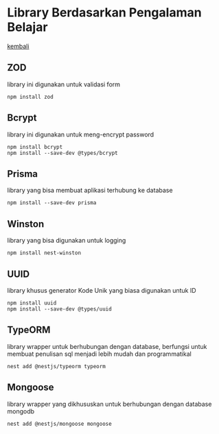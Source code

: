 # Library Berdasarkan Pengalaman Belajar

[kembali](roadmap.md)

## ZOD

library ini digunakan untuk validasi form

```
npm install zod
```

## Bcrypt

library ini digunakan untuk meng-encrypt password

```
npm install bcrypt
npm install --save-dev @types/bcrypt
```

## Prisma

library yang bisa membuat aplikasi terhubung ke database

```
npm install --save-dev prisma
```

## Winston

library yang bisa digunakan untuk logging

```
npm install nest-winston
```

## UUID

library khusus generator Kode Unik yang biasa digunakan untuk ID

```
npm install uuid
npm install --save-dev @types/uuid
```

## TypeORM

library wrapper untuk berhubungan dengan database, berfungsi untuk membuat penulisan sql menjadi lebih mudah dan programmatikal

```
nest add @nestjs/typeorm typeorm
```

## Mongoose

library wrapper yang dikhususkan untuk berhubungan dengan database mongodb

```
nest add @nestjs/mongoose mongoose
```
